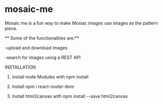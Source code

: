 # mosaic-me
Mosaic me is a fun way to make Mosiac images use images as the pattern piece.

**
Some of the functionalities are:**

-upload and download images

-search for images using a REST API



INSTALLATION

1. Install node Modules with npm install

2. Install npm i react-router-dom

3. Install html2canvas with npm install --save html2canvas
